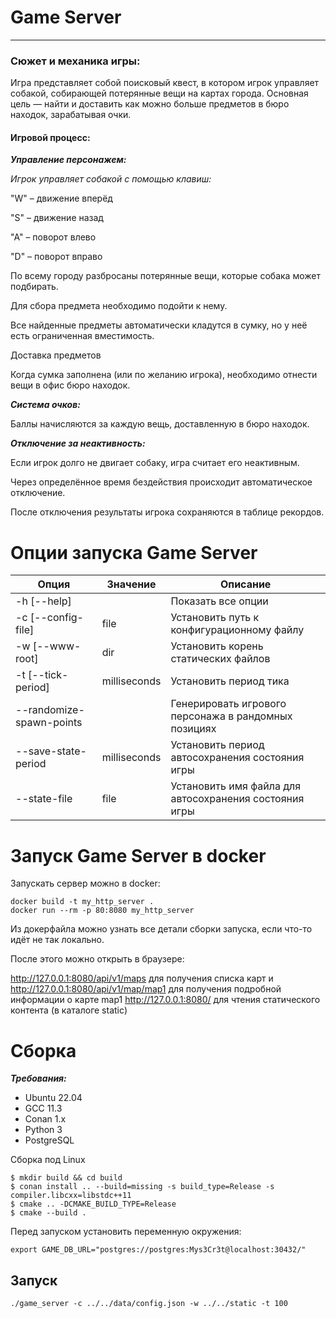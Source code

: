 # Game Server

___

### Сюжет и механика игры:

Игра представляет собой поисковый квест, в котором игрок управляет собакой, собирающей потерянные вещи на картах города. Основная цель — найти и доставить как можно больше предметов в бюро находок, зарабатывая очки.

#### Игровой процесс:

***Управление персонажем:***

*Игрок управляет собакой с помощью клавиш:*

"W" – движение вперёд

"S" – движение назад

"A" – поворот влево

"D" – поворот вправо

По всему городу разбросаны потерянные вещи, которые собака может подбирать.

Для сбора предмета необходимо подойти к нему.

Все найденные предметы автоматически кладутся в сумку, но у неё есть ограниченная вместимость.

Доставка предметов

Когда сумка заполнена (или по желанию игрока), необходимо отнести вещи в офис бюро находок.

***Система очков:***

Баллы начисляются за каждую вещь, доставленную в бюро находок.

***Отключение за неактивность:***

Если игрок долго не двигает собаку, игра считает его неактивным.

Через определённое время бездействия происходит автоматическое отключение.

После отключения результаты игрока сохраняются в таблице рекордов.

# Опции запуска Game Server

| Опция | Значение | Описание|
|--|--|--|
| -h [--help] |  | Показать все опции |
| -с [--config-file] | file | Установить путь к конфигурационному файлу |
| -w [--www-root] | dir | Установить корень статических файлов |
| -t [--tick-period] | milliseconds | Установить период тика |
| --randomize-spawn-points |  | Генерировать игрового персонажа в рандомных позициях |
| --save-state-period | milliseconds | Установить период автосохранения состояния игры |
| --state-file | file | Установить имя файла для автосохранения состояния игры |

# Запуск Game Server в docker

Запускать сервер можно в docker:

	docker build -t my_http_server .
	docker run --rm -p 80:8080 my_http_server
  
Из докерфайла можно узнать все детали сборки запуска, если что-то идёт не так локально.

После этого можно открыть в браузере:

http://127.0.0.1:8080/api/v1/maps для получения списка карт и
http://127.0.0.1:8080/api/v1/map/map1 для получения подробной информации о карте map1
http://127.0.0.1:8080/ для чтения статического контента (в каталоге static)

# Сборка

***Требования:***

- Ubuntu 22.04
- GCC 11.3
- Conan 1.x
- Python 3
- PostgreSQL

Сборка под Linux

	$ mkdir build && cd build 
	$ conan install .. --build=missing -s build_type=Release -s compiler.libcxx=libstdc++11
	$ cmake .. -DCMAKE_BUILD_TYPE=Release
	$ cmake --build .

Перед запуском установить переменную окружения:

	export GAME_DB_URL="postgres://postgres:Mys3Cr3t@localhost:30432/"
  
## Запуск 

	./game_server -c ../../data/config.json -w ../../static -t 100




